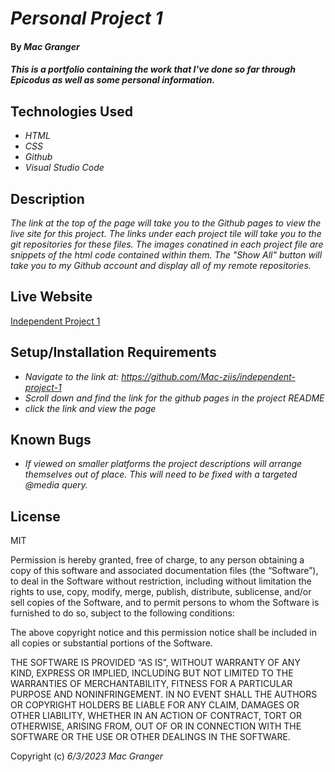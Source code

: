 # _Personal Project 1_

#### By _**Mac Granger**_

#### _This is a portfolio containing the work that I've done so far through Epicodus as well as some personal information._

## Technologies Used

* _HTML_
* _CSS_
* _Github_
* _Visual Studio Code_

## Description

_The link at the top of the page will take you to the Github pages to view the live site for this project. The links under each project tile will take you to the git repositories for these files. The images conatined in each project file are snippets of the html code contained within them. The "Show All" button will take you to my Github account and display all of my remote repositories._

## Live Website
[Independent Project 1](https://mac-ziis.github.io/independent-project-1/) 


## Setup/Installation Requirements

* _Navigate to the link at: https://github.com/Mac-ziis/independent-project-1_
* _Scroll down and find the link for the github pages in the project README_
* _click the link and view the page_

## Known Bugs

* _If viewed on smaller platforms the project descriptions will arrange themselves out of place. This will need to be fixed with a targeted @media query._

## License

MIT

Permission is hereby granted, free of charge, to any person obtaining a copy of this software and associated documentation files (the “Software”), to deal in the Software without restriction, including without limitation the rights to use, copy, modify, merge, publish, distribute, sublicense, and/or sell copies of the Software, and to permit persons to whom the Software is furnished to do so, subject to the following conditions:

The above copyright notice and this permission notice shall be included in all copies or substantial portions of the Software.

THE SOFTWARE IS PROVIDED “AS IS”, WITHOUT WARRANTY OF ANY KIND, EXPRESS OR IMPLIED, INCLUDING BUT NOT LIMITED TO THE WARRANTIES OF MERCHANTABILITY, FITNESS FOR A PARTICULAR PURPOSE AND NONINFRINGEMENT. IN NO EVENT SHALL THE AUTHORS OR COPYRIGHT HOLDERS BE LIABLE FOR ANY CLAIM, DAMAGES OR OTHER LIABILITY, WHETHER IN AN ACTION OF CONTRACT, TORT OR OTHERWISE, ARISING FROM, OUT OF OR IN CONNECTION WITH THE SOFTWARE OR THE USE OR OTHER DEALINGS IN THE SOFTWARE.

Copyright (c) _6/3/2023_ _Mac Granger_
